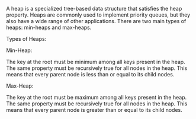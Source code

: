 A heap is a specialized tree-based data structure that satisfies the heap property. Heaps are commonly used to implement priority queues, but they also have a wide range of other applications. There are two main types of heaps: min-heaps and max-heaps.

Types of Heaps:

Min-Heap:

The key at the root must be minimum among all keys present in the heap.
The same property must be recursively true for all nodes in the heap.
This means that every parent node is less than or equal to its child nodes.

Max-Heap:

The key at the root must be maximum among all keys present in the heap.
The same property must be recursively true for all nodes in the heap.
This means that every parent node is greater than or equal to its child nodes.
